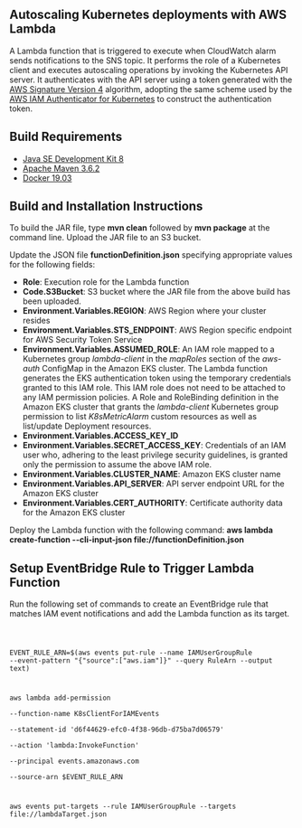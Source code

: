 ## Autoscaling Kubernetes deployments with AWS Lambda

A Lambda function that is triggered to execute when CloudWatch alarm sends notifications to the SNS topic. It performs the role of a Kubernetes client and executes autoscaling operations by invoking the Kubernetes API server. It authenticates with the API server using a token generated with the <a href="https://docs.aws.amazon.com/AmazonS3/latest/API/sig-v4-authenticating-requests.html">AWS Signature Version 4</a>  algorithm, adopting the same scheme used by the <a href="https://github.com/kubernetes-sigs/aws-iam-authenticator">AWS IAM Authenticator for Kubernetes</a> to construct the authentication token. 

## Build Requirements

<ul>
  <li><a href="https://www.oracle.com/java/technologies/javase/javase-jdk8-downloads.html">Java SE Development Kit 8</a></li>
  <li><a href="https://maven.apache.org/download.cgi">Apache Maven 3.6.2</a></li>
  <li><a href="https://www.docker.com/products/container-runtime">Docker 19.03</a></li>
</ul>

## Build and Installation Instructions

To build the JAR file, type <b>mvn clean</b> followed by <b>mvn package</b> at the command line. Upload the JAR file to an S3 bucket.

Update the JSON file <b>functionDefinition.json</b> specifying appropriate values for the following fields:

<ul>
  <li><b>Role</b>: Execution role for the Lambda function</li>
  <li><b>Code.S3Bucket</b>: S3 bucket where the JAR file from the above build has been uploaded.
  <li><b>Environment.Variables.REGION</b>: AWS Region where your cluster resides</li>
  <li><b>Environment.Variables.STS_ENDPOINT</b>: AWS Region specific endpoint for AWS Security Token Service</li>
  <li><b>Environment.Variables.ASSUMED_ROLE</b>: An IAM role mapped to a Kubernetes group <i>lambda-client</i> in the <i>mapRoles</i> section of the <i>aws-auth</i> ConfigMap in the Amazon EKS cluster. The Lambda function generates the EKS authentication token using the temporary credentials granted to this IAM role. This IAM role does not need to be attached to any IAM permission policies. A Role and RoleBinding definition in the Amazon EKS cluster that grants the <i>lambda-client</i> Kubernetes group permission to list <i>K8sMetricAlarm</i> custom resources as well as list/update Deployment resources.</li>
  <li><b>Environment.Variables.ACCESS_KEY_ID</b></li>
  <li><b>Environment.Variables.SECRET_ACCESS_KEY</b>: Credentials of an IAM user who, adhering to the least privilege security guidelines, is granted only the permission to assume the above IAM role.</li>
  <li><b>Environment.Variables.CLUSTER_NAME</b>: Amazon EKS cluster name</li>
  <li><b>Environment.Variables.API_SERVER</b>: API server endpoint URL for the Amazon EKS cluster</li>
  <li><b>Environment.Variables.CERT_AUTHORITY</b>: Certificate authority data for the Amazon EKS cluster</li>
</ul>
  
Deploy the Lambda function with the following command:
<b>aws lambda create-function --cli-input-json file://functionDefinition.json</b>

## Setup EventBridge Rule to Trigger Lambda Function

Run the following set of commands to create an EventBridge rule that matches IAM event notifications and add the Lambda function as its target.

<code>
  
EVENT_RULE_ARN=$(aws events put-rule --name IAMUserGroupRule --event-pattern "{\"source\":[\"aws.iam\"]}" --query RuleArn --output text)

aws lambda add-permission \
--function-name K8sClientForIAMEvents \
--statement-id 'd6f44629-efc0-4f38-96db-d75ba7d06579' \
--action 'lambda:InvokeFunction' \
--principal events.amazonaws.com \
--source-arn $EVENT_RULE_ARN

aws events put-targets --rule IAMUserGroupRule --targets file://lambdaTarget.json

</code>
